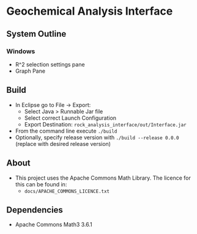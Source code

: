 # Geochemical Analysis Interface

## System Outline
### Windows
- R^2 selection settings pane
- Graph Pane

## Build
- In Eclipse go to File -> Export:
  - Select Java > Runnable Jar file
  - Select correct Launch Configuration
  - Export Destination: ```rock_analysis_interface/out/Interface.jar```
- From the command line execute ```./build```
- Optionally, specify release version with ```./build --release 0.0.0``` (replace with desired release version)

## About
- This project uses the Apache Commons Math Library.  The licence for this can be found in:
    - ```docs/APACHE_COMMONS_LICENCE.txt```

## Dependencies
- Apache Commons Math3 3.6.1
